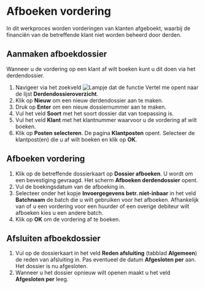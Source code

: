 # Afboeken vordering

In dit werkproces worden vorderingen van klanten afgeboekt, waarbij de financiën van de betreffende klant niet worden beheerd door derden.

## Aanmaken afboekdossier

Wanneer u de vordering op een klant af wilt boeken kunt u dit doen via het derdendossier.

1. Navigeer via het zoekveld ![Lampje dat de functie Vertel me opent](https://docs.microsoft.com/nl-NL/dynamics365/business-central/media/ui-search/search_small.png "Vertel me wat u wilt doen") naar de lijst **Derdendossieroverzicht**. 
2. Klik op **Nieuw** om een nieuw derdendossier aan te maken. 
3. Druk op **Enter** om een nieuw dossiernummer aan te maken.
4. Vul het veld **Soort** met het soort dossier dat van toepassing is.
5. Vul het veld **Klant** met het klantnummer waarvoor u de vordering af wilt boeken. 
6. Klik op **Posten selecteren**. De pagina **Klantposten** opent. Selecteer de klantpost(en) die u af wilt boeken en klik op **OK**.

## Afboeken vordering

1. Klik op de betreffende dossierkaart op **Dossier afboeken**. U wordt om een bevestiging gevraagd. Het scherm **Afboeken derdendossier** opent. 
2. Vul de boekingsdatum van de afboeking in. 
3. Selecteer onder het kopje **Invoergegevens betr. niet-inbaar** in het veld **Batchnaam** de batch die u wilt gebruiken voor het afboeken. Afhankelijk van of u een vordering voor een huurder of een overige debiteur wilt afboeken kies u een andere batch. 
4. Klik op **OK** om de vordering af te boeken.

## Afsluiten afboekdossier

1. Vul op de dossierkaart in het veld **Reden afsluiting** (tabblad **Algemeen**) de reden van afsluiting in. Pas eventueel de datum **Afgesloten per** aan. Het dossier is nu afgesloten. 
2. Wanneer u het dossier opnieuw wilt openen maakt u het veld **Afgesloten per** leeg. 



<!--stackedit_data:
eyJoaXN0b3J5IjpbLTQ1MjQ4MjE0Niw2MDAwMzgwMzQsNzQ0NT
gzODI2LC0xNzg2NTAyNzU2LC0xNzM3ODEyOTYxXX0=
-->